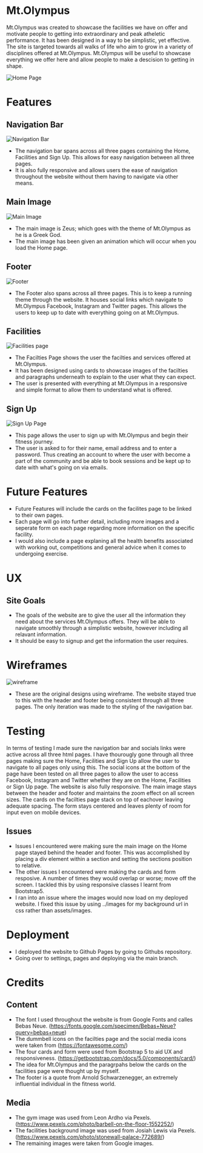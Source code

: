 # Mt.Olympus

Mt.Olympus was created to showcase the facilities we have on offer and motivate people to getting into extraordinary and peak atheletic performance. It has been designed in a way to be simplistic, yet effective. The site is targeted towards all walks of life who aim to grow in a variety of disciplines offered at Mt.Olympus. Mt.Olympus will be useful to showcase everything we offer here and allow people to make a descision to getting in shape.

![Home Page](/assets/images/main%20page%20image%20for%20readme.png)

# Features
## Navigation Bar
![Navigation Bar](/assets/images/navigation%20bar%20readme.png)
* The navigation bar spans across all three pages containing the Home, Facilities and Sign Up. This allows for easy navigation between all three pages.
* It is also fully responsive and allows users the ease of navigation throughout the website without them having to navigate via other means.

## Main Image
![Main Image](/assets/images/zeus%20readme.png)
* The main image is Zeus; which goes with the theme of Mt.Olympus as he is a Greek God.  
* The main image has been given an animation which will occur when you load the Home page.

## Footer
![Footer](/assets/images/footer%20readme.png)
* The Footer also spans across all three pages. This is to keep a running theme through the website. It houses social links which navigate to Mt.Olympus Facebook, Instagram and Twitter pages. This allows the users to keep up to date with everything going on at Mt.Olympus.

## Facilities
![Facilities page](/assets/images/facilities%20readme.png)
* The Facilties Page shows the user the facilties and services offered at Mt.Olympus.
* It has been designed using cards to showcase images of the facilties and paragraphs underneath to explain to the user what they can expect.
* The user is presented with everything at Mt.Olympus in a responsive and simple format to allow them to understand what is offered.

## Sign Up
![Sign Up Page](/assets/images/sign%20up%20page%20for%20readme.png)
* This page allows the user to sign up with Mt.Olympus and begin their fitness journey. 
* The user is asked to for their name, email address and to enter a password. Thus creating an account to where the user with become a part of the community and be able to book sessions and be kept up to date with what's going on via emails.

# Future Features
* Future Features will include the cards on the facilites page to be linked to their own pages. 
* Each page will go into further detail, including more images and a seperate form on each page regarding more information on the specific facility.
* I would also include a page explaning all the health benefits associated with working out, competitions and general advice when it comes to undergoing exercise.

# UX
## Site Goals
* The goals of the website are to give the user all the information they need about the services Mt.Olympus offers. They will be able to navigate smoothly through a simplistic website, however including all relavant information. 
* It should be easy to signup and get the information the user requires.

# Wireframes
![wireframe](/assets/images/wireframes.png)
* These are the original designs using wireframe. The website stayed true to this with the header and footer being consistent through all three pages. The only iteration was made to the styling of the navigation bar.

# Testing
In terms of testing I made sure the navigation bar and socials links were active across all three html pages. I have thourougly gone through all three pages making sure the Home, Facilities and Sign Up allow the user to navigate to all pages only using this. The social icons at the bottom of the page have been tested on all three pages to allow the user to access Facebook, Instagram and Twitter whether they are on the Home, Facilities or Sign Up page. The website is also fully responsive. The main image stays between the header and footer and maintains the zoom effect on all screen sizes. The cards on the facilties page stack on top of eachover leaving adequate spacing. The form stays centered and leaves plenty of room for input even on mobile devices.

## Issues
* Issues I encountered were making sure the main image on the Home page stayed behind the header and footer. This was accomplished by placing a div element within a section and setting the sections position to relative.
* The other issues I encountered were making the cards and form resposive. A number of times they would overlap or worse; move off the screen. I tackled this by using responsive classes I learnt from Bootstrap5.
* I ran into an issue where the images would now load on my deployed website. I fixed this issue by using ../images for my background url in css rather than assets/images.

# Deployment
* I deployed the website to Github Pages by going to Githubs repository. 
* Going over to settings, pages and deploying via the main branch.

# Credits
## Content
* The font I used throughout the website is from Google Fonts and calles Bebas Neue. (https://fonts.google.com/specimen/Bebas+Neue?query=bebas+neue)
* The dummbell icons on the facilties page and the social media icons were taken from (https://fontawesome.com/)
* The four cards and form were used from Bootstrap 5 to aid UX and responsiveness. (https://getbootstrap.com/docs/5.0/components/card/)
* The idea for Mt.Olympus and the paragrpahs below the cards on the facilities page were thought up by myself.
* The footer is a quote from Arnold Schwarzenegger, an extremely influential individual in the fitness world.

## Media
* The gym image was used from Leon Ardho via Pexels. (https://www.pexels.com/photo/barbell-on-the-floor-1552252/)
* The facilities background image was used from Josiah Lewis via Pexels. (https://www.pexels.com/photo/stonewall-palace-772689/)
* The remaining images were taken from Google images.